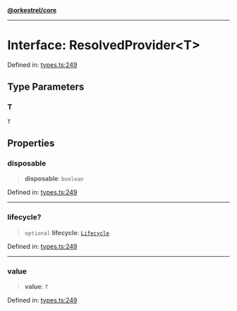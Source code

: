 [**@orkestrel/core**](../index.md)

***

# Interface: ResolvedProvider\<T\>

Defined in: [types.ts:249](https://github.com/orkestrel/core/blob/cbe5b2d7b027ca6f0f1301ef32750afb69b4764b/src/types.ts#L249)

## Type Parameters

### T

`T`

## Properties

### disposable

> **disposable**: `boolean`

Defined in: [types.ts:249](https://github.com/orkestrel/core/blob/cbe5b2d7b027ca6f0f1301ef32750afb69b4764b/src/types.ts#L249)

***

### lifecycle?

> `optional` **lifecycle**: [`Lifecycle`](../classes/Lifecycle.md)

Defined in: [types.ts:249](https://github.com/orkestrel/core/blob/cbe5b2d7b027ca6f0f1301ef32750afb69b4764b/src/types.ts#L249)

***

### value

> **value**: `T`

Defined in: [types.ts:249](https://github.com/orkestrel/core/blob/cbe5b2d7b027ca6f0f1301ef32750afb69b4764b/src/types.ts#L249)

